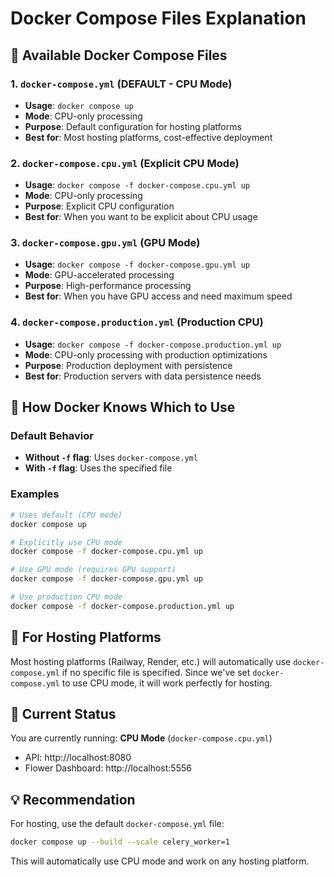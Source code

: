 # Docker Compose Files Explanation

## 📁 Available Docker Compose Files

### 1. `docker-compose.yml` (DEFAULT - CPU Mode)
- **Usage**: `docker compose up`
- **Mode**: CPU-only processing
- **Purpose**: Default configuration for hosting platforms
- **Best for**: Most hosting platforms, cost-effective deployment

### 2. `docker-compose.cpu.yml` (Explicit CPU Mode)
- **Usage**: `docker compose -f docker-compose.cpu.yml up`
- **Mode**: CPU-only processing
- **Purpose**: Explicit CPU configuration
- **Best for**: When you want to be explicit about CPU usage

### 3. `docker-compose.gpu.yml` (GPU Mode)
- **Usage**: `docker compose -f docker-compose.gpu.yml up`
- **Mode**: GPU-accelerated processing
- **Purpose**: High-performance processing
- **Best for**: When you have GPU access and need maximum speed

### 4. `docker-compose.production.yml` (Production CPU)
- **Usage**: `docker compose -f docker-compose.production.yml up`
- **Mode**: CPU-only processing with production optimizations
- **Purpose**: Production deployment with persistence
- **Best for**: Production servers with data persistence needs

## 🎯 How Docker Knows Which to Use

### Default Behavior
- **Without `-f` flag**: Uses `docker-compose.yml`
- **With `-f` flag**: Uses the specified file

### Examples
```bash
# Uses default (CPU mode)
docker compose up

# Explicitly use CPU mode
docker compose -f docker-compose.cpu.yml up

# Use GPU mode (requires GPU support)
docker compose -f docker-compose.gpu.yml up

# Use production CPU mode
docker compose -f docker-compose.production.yml up
```

## 🚀 For Hosting Platforms

Most hosting platforms (Railway, Render, etc.) will automatically use `docker-compose.yml` if no specific file is specified. Since we've set `docker-compose.yml` to use CPU mode, it will work perfectly for hosting.

## 🔧 Current Status

You are currently running: **CPU Mode** (`docker-compose.cpu.yml`)
- API: http://localhost:8080
- Flower Dashboard: http://localhost:5556

## 💡 Recommendation

For hosting, use the default `docker-compose.yml` file:
```bash
docker compose up --build --scale celery_worker=1
```

This will automatically use CPU mode and work on any hosting platform.
